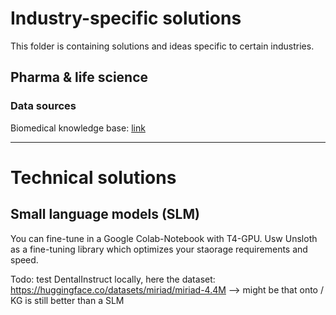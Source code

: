 # Industry-specific solutions

This folder is containing solutions and ideas specific to certain industries.

## Pharma & life science

### Data sources

Biomedical knowledge base: [link](https://digitalinsights.qiagen.com/biomedical-knowledge-base/)


----------------------------

# Technical solutions

## Small language models (SLM)

You can fine-tune in a Google Colab-Notebook with T4-GPU. Usw Unsloth as a fine-tuning library which optimizes your staorage requirements and speed.

Todo: test DentalInstruct locally, here the dataset: https://huggingface.co/datasets/miriad/miriad-4.4M --> might be that onto / KG is still better than a SLM
